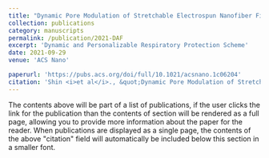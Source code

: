 ```yaml
---
title: "Dynamic Pore Modulation of Stretchable Electrospun Nanofiber Filter for Adaptive Machine Learned Respiratory Protection"
collection: publications
category: manuscripts
permalink: /publication/2021-DAF
excerpt: 'Dynamic and Personalizable Respiratory Protection Scheme'
date: 2021-09-29
venue: 'ACS Nano'

paperurl: 'https://pubs.acs.org/doi/full/10.1021/acsnano.1c06204'
citation: 'Shin <i>et al</i>., &quot;Dynamic Pore Modulation of Stretchable Electrospun Nanofiber Filter for Adaptive Machine Learned Respiratory Protection&quot;, <i>ACS Nano</i>, 15, <b>2021</b>.'
---
```


The contents above will be part of a list of publications, if the user clicks the link for the publication than the contents of section will be rendered as a full page, allowing you to provide more information about the paper for the reader. When publications are displayed as a single page, the contents of the above "citation" field will automatically be included below this section in a smaller font.
